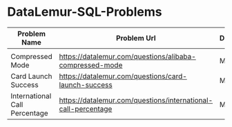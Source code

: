 # DataLemur-SQL-Problems


| Problem Name                  | Problem Url                                                   | Difficulty |
| ------------------------------- | --------------------------------------------------------------- | ------------ |
|                               |                                                               |            |
| Compressed Mode               | https://datalemur.com/questions/alibaba-compressed-mode       | MEDIUM     |
| Card Launch Success           | https://datalemur.com/questions/card-launch-success           | MEDIUM     |
| International Call Percentage | https://datalemur.com/questions/international-call-percentage | MEDIUM     |
